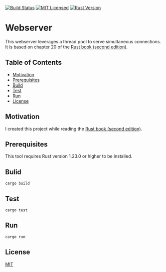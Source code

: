 [![Build Status](https://travis-ci.org/jeremy-miller/webserver.svg?branch=master)](https://travis-ci.org/jeremy-miller/webserver)
[![MIT Licensed](https://img.shields.io/badge/license-MIT-blue.svg)](https://github.com/jeremy-miller/webserver/blob/master/LICENSE)
[![Rust Version](https://img.shields.io/badge/Rust-1.23.0-blue.svg)]()

# Webserver
This webserver leverages a thread pool to serve simultaneous connections.
It is based on chapter 20 of the [Rust book (second edition)](https://doc.rust-lang.org/book/second-edition/ch20-00-final-project-a-web-server.html).

## Table of Contents
- [Motivation](#motivation)
- [Prerequisites](#prerequisites)
- [Build](#build)
- [Test](#test)
- [Run](#run)
- [License](#license)

## Motivation
I created this project while reading the [Rust book (second edition)](https://doc.rust-lang.org/book/second-edition/).

## Prerequisites
This tool requires Rust version 1.23.0 or higher to be installed.

## Bulid
```cargo build```

## Test
```cargo test```

## Run
```cargo run```

## License
[MIT](https://github.com/jeremy-miller/webserver/blob/master/LICENSE)
